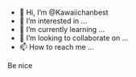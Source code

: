 - 👋 Hi, I’m @Kawaiichanbest
- 👀 I’m interested in ...
- 🌱 I’m currently learning ...
- 💞️ I’m looking to collaborate on ...
- 📫 How to reach me ...

<!---
Kawaiichanbest/Kawaiichanbest is a ✨ special ✨ repository because its `README.md` (this file) appears on your GitHub profile.
You can click the Preview link to take a look at your changes.
--->
Be nice
